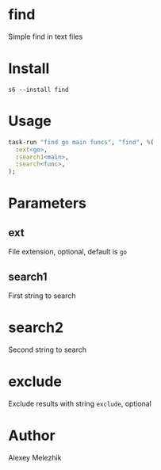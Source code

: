 # find

Simple find in text files

# Install

    s6 --install find

# Usage

```raku
task-run "find go main funcs", "find", %(
  :ext<go>,
  :search1<main>,
  :search<func>,
);
```

# Parameters

## ext

File extension, optional, default is `go`

## search1

First string to search

# search2

Second string to search

# exclude

Exclude results with string `exclude`, optional

# Author

Alexey Melezhik



